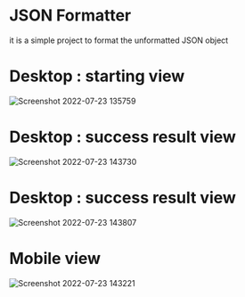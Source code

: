 # JSON Formatter
it is a simple project to format the unformatted JSON object

# Desktop : starting view

![Screenshot 2022-07-23 135759](https://user-images.githubusercontent.com/90303131/180598717-8e65d405-1551-46f3-b163-f5a8e6898577.png)

# Desktop : success result view

![Screenshot 2022-07-23 143730](https://user-images.githubusercontent.com/90303131/180598766-6142a20a-6e12-4c7a-9930-01e3d9b209a2.png)

# Desktop : success result view

![Screenshot 2022-07-23 143807](https://user-images.githubusercontent.com/90303131/180598775-43138eb6-a9fc-456c-a413-15e266a161ea.png)


# Mobile view

![Screenshot 2022-07-23 143221](https://user-images.githubusercontent.com/90303131/180598794-6a44f0a3-a8a6-41c3-95a6-d02bfc7a1b78.png)

